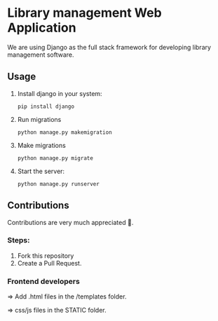 # Library management Web Application
We are using Django as the full stack framework for developing library management software.

## Usage
  1. Install django in your system:
     ```
     pip install django
     ```
  
  2. Run migrations
     ```
     python manage.py makemigration
     ```
  3. Make migrations
     ```
     python manage.py migrate
     ```
4. Start the server:
     ```
     python manage.py runserver
     ```

## Contributions
Contributions are very much appreciated 🙌.
### Steps:
1. Fork this repository
2. Create a Pull Request.

### Frontend developers
=> Add .html files in the /templates folder.

=> css/js files in the STATIC folder.